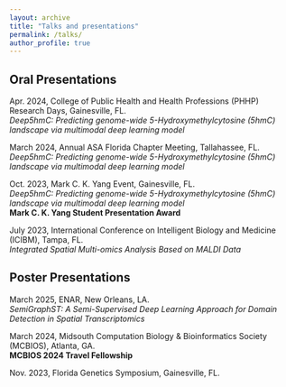 ```yaml
---
layout: archive
title: "Talks and presentations"
permalink: /talks/
author_profile: true
---
```


Oral Presentations
------
Apr. 2024, College of Public Health and Health Professions (PHHP) Research Days, Gainesville, FL.<br>
*Deep5hmC: Predicting genome-wide 5-Hydroxymethylcytosine (5hmC) landscape via multimodal deep learning model* <br>

March 2024, Annual ASA Florida Chapter Meeting, Tallahassee, FL.<br>
*Deep5hmC: Predicting genome-wide 5-Hydroxymethylcytosine (5hmC) landscape via multimodal deep learning model* <br>

Oct. 2023, Mark C. K. Yang Event, Gainesville, FL.<br>
*Deep5hmC: Predicting genome-wide 5-Hydroxymethylcytosine (5hmC) landscape via multimodal deep learning model* <br>
**Mark C. K. Yang Student Presentation Award**

July 2023, International Conference on Intelligent Biology and Medicine (ICIBM), Tampa, FL.<br>
*Integrated Spatial Multi-omics Analysis Based on MALDI Data*

Poster Presentations
------
March 2025, ENAR, New Orleans, LA.<br>
*SemiGraphST: A Semi-Supervised Deep Learning Approach for Domain Detection in Spatial Transcriptomics* <br>

March 2024, Midsouth Computation Biology & Bioinformatics Society (MCBIOS), Atlanta, GA.<br>
**MCBIOS 2024 Travel Fellowship**

Nov. 2023, Florida Genetics Symposium, Gainesville, FL.<br>


